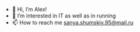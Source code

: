 - 👋 Hi, I’m Alex!
- 👀 I’m interested in IT as well as in running
- 📫 How to reach me sanya.shumskiy.95@mail.ru

<!---
lykynamyky/lykynamyky is a ✨ special ✨ repository because its `README.md` (this file) appears on your GitHub profile.
You can click the Preview link to take a look at your changes.
--->

